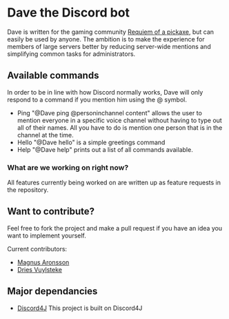 # Dave the Discord bot

Dave is written for the gaming community [Requiem of a pickaxe](www.requiemofapickaxe.com), but can easily be used by anyone. The ambition is to make the experience for members of large servers better by reducing server-wide mentions and simplifying common tasks for administrators. 

## Available commands

In order to be in line with how Discord normally works, Dave will only respond to a command if you mention him using the @ symbol.

 * Ping "@Dave ping @personinchannel content" allows the user to mention everyone in a specific voice channel without having to type out all of their names. All you have to do is mention one person that is in the channel at the time.  
 * Hello "@Dave hello" is a simple greetings command
 * Help "@Dave help" prints out a list of all commands available.


### What are we working on right now?

All features currently being worked on are written up as feature requests in the repository.

## Want to contribute?

Feel free to fork the project and make a pull request if you have an idea you want to implement yourself. 

Current contributors:
* [Magnus Aronsson](https://github.com/Ceruzaa)
* [Dries Vuylsteke](https://github.com/DriesVuylsteke)

## Major dependancies

 * [Discord4J](https://github.com/austinv11/Discord4J) This project is built on Discord4J
